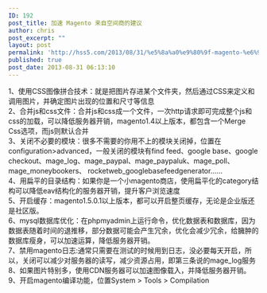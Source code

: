 ```yaml
---
ID: 192
post_title: 加速 Magento 来自空间商的建议
author: chris
post_excerpt: ""
layout: post
permalink: 'http://hss5.com/2013/08/31/%e5%8a%a0%e9%80%9f-magento-%e6%9d%a5%e8%87%aa%e7%a9%ba%e9%97%b4%e5%95%86%e7%9a%84%e5%bb%ba%e8%ae%ae/'
published: true
post_date: 2013-08-31 06:13:10
---
```

<p>1、使用CSS图像拼合技术：就是把图片存进某个文件夹，然后通过CSS来定义和调用图片，并确定图片出现的位置和尺寸等信息<br>2、合并js和css文件：合并js和css成一个文件，一次http请求即可完成整个js和css的加载，可以降低服务器开销，magento1.4以上版本，都包含一个Merge Css选项，而js则默认合并<br>3、关闭不必要的模块：很多不需要的你用不上的模块关闭掉，位置在configuration&gt;advanced，一般关闭的模块有find feed、google base、google checkout、mage_log、mage_paypal、mage_paypaluk、mage_poll、mage_moneybookers、 rocketweb_googlebasefeedgenerator……<br>4、用扁平的目录结构：如果你是一个小magento商店，使用扁平化的category结构可以降低eav结构化的服务器开销，提升客户浏览速度<br>5、开启缓存：magento1.5.0.1以上版本，都可以开启整页缓存，无论是企业版还是社区版。<br>6、mysql数据库优化：在phpmyadmin上运行命令，优化数据表和数据库，因为数据表随着时间的退推移，部分数据可能会产生冗余，优化会减少冗余，给臃肿的数据库瘦身，可以加速运算，降低服务器开销。<br>7、禁用magento日志:通常只需要在测试的时候用到日志，没必要每天开启，所以，关闭可以减少对服务器的读写，减少资源占用，即第三条说的mage_log服务<br>8、如果图片特别多，使用CDN服务器可以加速图像载入，并降低服务器开销。<br>9、开启magento编译功能，位置System &gt; Tools &gt; Compilation</p>